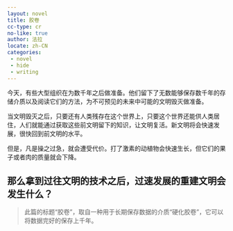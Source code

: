 ```yaml
---
layout: novel
title: 胶卷
cc-type: cr
no-like: true
author: 法拉
locate: zh-CN
categories:
 - novel
 - hide
 - writing
---
```


今天，有些大型组织在为数千年之后做准备。他们留下了无数能够保存数千年的存储介质以及阅读它们的方法，为不可预见的未来中可能的文明毁灭做准备。

当文明毁灭之后，只要还有人类残存在这个世界上，只要这个世界还能供人类居住，人们就能通过获取这些前文明留下的知识，让文明复活。新文明将会快速发展，很快回到前文明的水平。

但是，凡是操之过急，就会遭受代价。打了激素的动植物会快速生长，但它们的果子或者肉的质量就会下降。

那么拿到过往文明的技术之后，过速发展的重建文明会发生什么？
---

> 此篇的标题“胶卷”，取自一种用于长期保存数据的介质“硬化胶卷”，它可以将数据完好的保存上千年。
